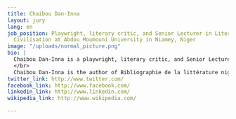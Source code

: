 ```yaml
---
title: Chaibou Dan-Inna
layout: jury
lang: en
job_position: Playwright, literary critic, and Senior Lecturer in Literature and Francophone
  Civilisation at Abdou Moumouni University in Niamey, Niger
image: "/uploads/normal_picture.png"
bio: |
  Chaibou Dan-Inna is a playwright, literary critic, and Senior Lecturer in Literature and Francophone Civilisation at Abdou Moumouni University in Niamey, Niger. He holds a doctorate from the University of Bordeaux 3 is an accredited Research Supervisor from University of Limoges, France. He has held high level administrative positions in academia and governance in Niger. He was head of Department of Modern Languages; Acting Dean Faculty of Social Sciences and Humanities; Secretary General to the Ministry of Higher Education, Education and Social Development, Technical Adviser the National Assembly; Director to the office of the President of the High Council on Local Government Authorities and the Minister for Professional and Technical Education.
  </br>
  Chaibou Dan-Inna is the author of Bibliographie de la littérature nigérienne (with collaboration with Jean-Dominique Pénel); Anthologie bilingue de la poésie orale haoussa (with Ibrahim Abdoulsalam Niang); Yazi Dogo et l’art du théâtre populaire au Niger; L’Eloge dans les créations poétiques des griots haoussa d’une étude critique de Sarki ya hana sabkar bako de Yazi Dogo et d’un ouvrage sur Les Femmes africaines leaders des médias (with Vieux Savane). He is also the author of Une Vie de cent carats and several journal articles on African theatre, Hausa oral literature, and literature in Niger.
twitter_link: http://www.twitter.com/
facebook_link: http://www.facebook.com/
linkedin_link: http://www.linkedin.com/
wikipedia_link: http://www.wikipedia.com/

---
```

